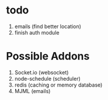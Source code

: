 # todo

1. emails (find better location)
2. finish auth module

# Possible Addons

1. Socket.io (websocket)
2. node-schedule (scheduler)
3. redis (caching or memory database)
4. MJML (emails)
